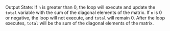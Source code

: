Output State: If `n` is greater than 0, the loop will execute and update the `total` variable with the sum of the diagonal elements of the matrix. If `n` is 0 or negative, the loop will not execute, and `total` will remain 0. After the loop executes, `total` will be the sum of the diagonal elements of the matrix.
